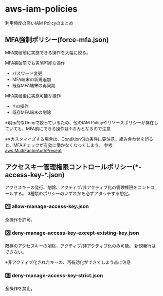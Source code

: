 # aws-iam-policies
利用頻度の高いIAM Policyのまとめ

## MFA強制ポリシー(force-mfa.json)
MFA突破前に実施できる操作を大幅に絞る。

MFA突破前でも実施可能な操作
- パスワード変更
- MFA端末の新規追加
- 既存MFA端末の再同期

MFA突破後に実施可能な操作
- ↑の操作
- 既存MFA端末の削除

※明示的なDenyで絞っているため、他のIAM Policyやリソースポリシーが存在していても、MFA前にできる操作は↑のみとなるので注意

※※カスタマイズする場合は、Condition句の条件に要注意。組み合わせを誤ると、MFAチェックが有効に働かなくなってしまう。
参考: [aws:MultiFactorAuthPresent](https://docs.aws.amazon.com/ja_jp/IAM/latest/UserGuide/reference_policies_condition-keys.html#condition-keys-multifactorauthpresent)

## アクセスキー管理権限コントロールポリシー(\*-access-key-\*.json)
アクセスキーの発行、削除、アクティブ/非アクティブ化の管理権限をコントロールする。
3種類のポリシーのいずれかを必ずアタッチする想定。

### 1️⃣ allow-manage-access-key.json
全操作を許可。

### 2️⃣ deny-manage-access-key-except-existing-key.json
既存のアクセスキーの削除、アクティブ/非アクティブ化のみ可能。
新規発行はできない。

※非アクティブ化されたキーの、再有効化ができてしまう点に注意

### 3️⃣ deny-manage-access-key-strict.json
全操作を禁止。
